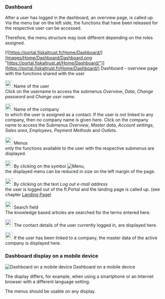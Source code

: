 ### Dashboard

After a user has logged in the dashboard, an overview page, is called up. Via the menu bar on the left side, the functions that have been released for the respective user can be accessed.

Therefore, the menu structure may look different depending on the roles assigned.

[![https://portal.fiskaltrust.fr/Home/Dashboard/](images/Home/Dashboard/Dashboard.png "https://portal.fiskaltrust.at/Home/Dashboard/")](https://portal.fiskaltrust.fr/Home/Dashboard/)
Dashboard - overview page with the functions shared with the user

<img src="../images/Numbers/circle-1o.svg" width="24px" /> Name of the user<br />Click on the username to access the submenus *Overview*, *Data*, *Change password* and *Change user name*.

<img src="../images/Numbers/circle-2o.svg" width="24px" /> Name of the company<br />to which the user is assigned as a contact. If the user is not linked to any company, then no company name is given here. Click on the company name to access the Submenus *Overview*, *Master data*, *Account settings*, *Sales area*, *Employees*, *Payment Methods* and *Outlets*.

<img src="../images/Numbers/circle-3o.svg" width="24px" /> Menus<br />only the functions available to the user with the respective submenus are displayed.

<img src="../images/Numbers/circle-4o.svg" width="24px" /> By clicking on the symbol ![Menu](../images/Buttons/028.png "Menu"),<br />the displayed menu can be reduced in size on the left margin of the page.

<img src="../images/Numbers/circle-5o.svg" width="24px" /> By clicking on the text _Log out e-mail address_<br />the user is logged out of the ft.Portal and the landing page is called up. (see chapter [Landing Page](portal.md#landing-page))

<img src="../images/Numbers/circle-6o.svg" width="24px" /> Search field<br />The knowledge based articles are searched for the terms entered here.

<img src="../images/Numbers/circle-7o.svg" width="24px" /> The contact details of the user currently logged in, are displayed here.

<img src="../images/Numbers/circle-8o.svg" width="24px" /> If the user has been linked to a company, the master data of the active company is displayed here.

### Dashboard display on a mobile device

![Dashboard on a mobile device](../handbook-at/images/portal-sandbox.fiskaltrust.at/Home/Dashboard/002.png)
Dashboard on a mobile device

The display differs, for example, when using a smartphone or an Internet browser with a different language setting.

The menus should be usable on any display.
